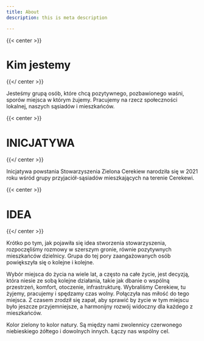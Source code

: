 ```yaml
---
title: About
description: this is meta description

---
```

{{< center >}}

# Kim jestemy

{{</ center >}}

Jesteśmy grupą osób, które chcą  pozytywnego, pozbawionego waśni, sporów miejsca w którym żujemy. Pracujemy na rzecz społeczności lokalnej, naszych sąsiadów i mieszkańców.

{{< center >}}

# **INICJATYWA**

{{</ center >}}

Inicjatywa powstania Stowarzyszenia Zielona Cerekiew narodziła się w 2021 roku wśród grupy przyjaciół-sąsiadów mieszkających na terenie Cerekewi.

{{< center >}}

# **IDEA**

{{</ center >}}

Krótko po tym, jak pojawiła się idea stworzenia stowarzyszenia, rozpoczęliśmy rozmowy w szerszym gronie, równie pozytywnych mieszkańców dzielnicy. Grupa do tej pory zaangażowanych osób powiększyła się o kolejne i kolejne.

Wybór miejsca do życia na wiele lat, a często na całe życie, jest decyzją, która niesie ze sobą kolejne działania, takie jak dbanie o wspólną przestrzeń, komfort, otoczenie, infrastrukturę. Wybraliśmy Cerekiew, tu żyjemy, pracujemy i spędzamy czas wolny. Połączyła nas miłość do tego miejsca. Z czasem zrodził się zapał, aby sprawić by życie w tym miejscu było jeszcze przyjemniejsze, a harmonijny rozwój widoczny dla każdego z mieszkańców.

Kolor zielony to kolor natury. Są między nami zwolennicy czerwonego niebieskiego żółtego i dowolnych innych. Łączy nas wspólny cel.